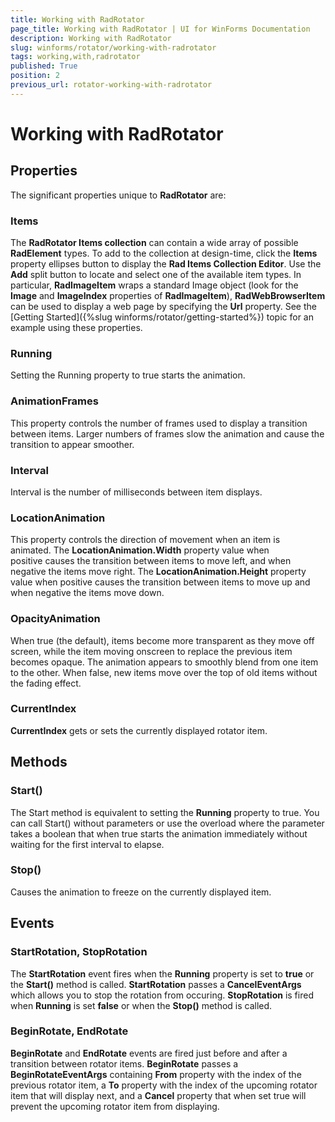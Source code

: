 ```yaml
---
title: Working with RadRotator
page_title: Working with RadRotator | UI for WinForms Documentation
description: Working with RadRotator
slug: winforms/rotator/working-with-radrotator
tags: working,with,radrotator
published: True
position: 2
previous_url: rotator-working-with-radrotator
---
```


# Working with RadRotator

## Properties

The significant properties unique to __RadRotator__ are:

### Items

The __RadRotator Items collection__ can contain a wide array of possible __RadElement__ types. To add to the collection at design-time, click the __Items__ property ellipses button to display the __Rad Items Collection Editor__. Use the __Add__ split button to locate and select one of the available item types. In particular, __RadImageItem__ wraps a standard Image object (look for the __Image__ and __ImageIndex__ properties of __RadImageItem__), __RadWebBrowserItem__ can be used to display a web page by specifying the __Url__ property. See the [Getting Started]({%slug winforms/rotator/getting-started%}) topic for an example using these properties.

### Running

Setting the Running property to true starts the animation.

### AnimationFrames

This property controls the number of frames used to display a transition between items. Larger numbers of frames slow the animation and cause the transition to appear smoother.

### Interval

Interval is the number of milliseconds between item displays.

### LocationAnimation

This property controls the direction of movement when an item is animated. The __LocationAnimation.Width__ property value when positive causes the transition between items to move left, and when negative the items move right. The __LocationAnimation.Height__ property value when positive causes the transition between items to move up and when negative the items move down.

### OpacityAnimation

When true (the default), items become more transparent as they move off screen, while the item moving onscreen to replace the previous item becomes opaque. The animation appears to smoothly blend from one item to the other. When false, new items move over the top of old items without the fading effect.

### CurrentIndex

__CurrentIndex__ gets or sets the currently displayed rotator item.

## Methods

### Start()

The Start method is equivalent to setting the __Running__ property to true. You can call Start() without parameters or use the overload where the parameter takes a boolean that when true starts the animation immediately without waiting for the first interval to elapse.

### Stop()

Causes the animation to freeze on the currently displayed item.

## Events

### StartRotation, StopRotation

The __StartRotation__ event fires when the __Running__ property is set to __true__ or the __Start()__ method is called. __StartRotation__ passes a __CancelEventArgs__ which allows you to stop the rotation from occuring. __StopRotation__ is fired when __Running__ is set __false__ or when the __Stop()__ method is called.

### BeginRotate, EndRotate

__BeginRotate__ and __EndRotate__ events are fired just before and after a transition between rotator items. __BeginRotate__ passes a __BeginRotateEventArgs__ containing __From__ property with the index of the previous rotator item, a __To__ property with the index of the upcoming rotator item that will display next, and a __Cancel__ property that when set true will prevent the upcoming rotator item from displaying.
